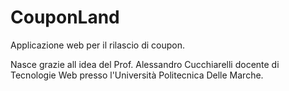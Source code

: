 # CouponLand

Applicazione web per il rilascio di coupon.



Nasce grazie all idea del Prof. Alessandro Cucchiarelli docente di Tecnologie Web presso l'Università Politecnica Delle Marche.


